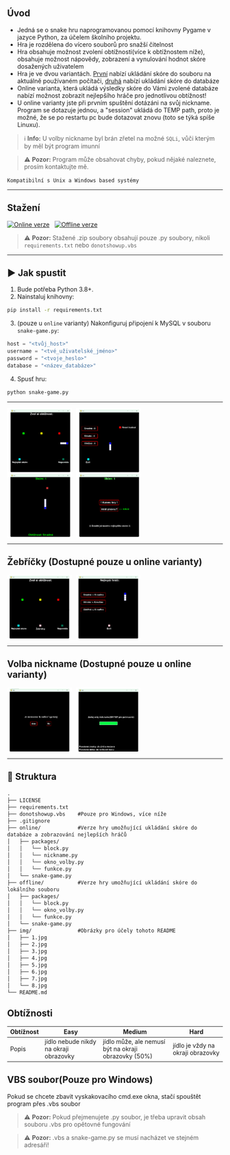 
## Úvod
* Jedná se o snake hru naprogramovanou pomocí knihovny Pygame v jazyce Python, za účelem školního projektu.
* Hra je rozdělena do vícero souborů pro snažší čitelnost
* Hra obsahuje možnost zvolení obtížnosti(více k obtížnostem níže), obsahuje možnost nápovědy, zobrazení a vynulování hodnot skóre dosažených uživatelem 
* Hra je ve dvou variantách. [První](https://github.com/kroufino/Pygame-Snake/tree/prod/offline) nabízí ukládání skóre do souboru na aktuálně používaném počítači, [druhá](https://github.com/kroufino/Pygame-Snake/tree/prod/online) nabízí ukládání skóre do databáze
* Online varianta, která ukládá výsledky skóre do Vámi zvolené databáze nabízí možnost zobrazit nejlepšího hráče pro jednotlivou obtížnost!
* U online varianty jste při prvním spuštění dotázáni na svůj nickname. Program se dotazuje jednou, a "session" ukládá do TEMP path, proto je možné, že se po restartu pc bude dotazovat znovu (toto se týká spíše Linuxu).

> ℹ️ **Info:**
> U volby nickname byl brán zřetel na možné `SQLi`, vůči kterým by měl být program imunní

> ⚠️ **Pozor:**
> Program může obsahovat chyby, pokud nějaké naleznete, prosím kontaktujte mě.

`Kompatibilní s Unix a Windows based systémy`

---

## Stažení

[![Online verze](https://img.shields.io/badge/Online%20verze-green?style=for-the-badge)](https://downgit.github.io/#/home?url=https://github.com/kroufino/Pygame-Snake/tree/prod/online)
&nbsp;
[![Offline verze](https://img.shields.io/badge/Offline%20verze-blue?style=for-the-badge)](https://downgit.github.io/#/home?url=https://github.com/kroufino/Pygame-Snake/tree/prod/offline)

> ⚠️ **Pozor:**
> Stažené .zip soubory obsahují pouze .py soubory, nikoli `requirements.txt` nebo `donotshowup.vbs`

---
## ▶️ Jak spustit

1. Bude potřeba Python 3.8+.
2. Nainstaluj knihovny:

```bash
pip install -r requirements.txt
```

3. (pouze u `online` varianty) Nakonfiguruj připojení k MySQL v souboru `snake-game.py`:

```python
host = "<tvůj_host>"
username = "<tvé_uživatelské_jméno>"
password = "<tvoje_heslo>"
database = "<název_databáze>"
```

4. Spusť hru:

```bash
python snake-game.py
```

---

<div style="display: flex; gap: 10px;">
    <img src="https://github.com/kroufino/PyGame-Snake/blob/prod/img/1.png" width="30%" height="40%">
    <img src="https://github.com/kroufino/PyGame-Snake/blob/prod/img/2.png" width="30%" height="40%">
</div>
<div style="display: flex; gap: 10px;">
    <img src="https://github.com/kroufino/PyGame-Snake/blob/prod/img/3.png" width="30%" height="40%">
    <img src="https://github.com/kroufino/PyGame-Snake/blob/prod/img/4.png" width="30%" height="40%">
</div>


---


## Žebříčky (Dostupné pouze u online varianty)

<div style="display: flex; gap: 10px;">
    <img src="https://github.com/kroufino/PyGame-Snake/blob/prod/img/6.png" width="30%" height="40%">
    <img src="https://github.com/kroufino/PyGame-Snake/blob/prod/img/5.png" width="30%" height="40%">
</div>

---

## Volba nickname (Dostupné pouze u online varianty)

<div style="display: flex; gap: 10px;">
    <img src="https://github.com/kroufino/PyGame-Snake/blob/prod/img/7.png" width="30%" height="40%">
    <img src="https://github.com/kroufino/PyGame-Snake/blob/prod/img/8.png" width="30%" height="40%">
</div>


---

## 📁 Struktura

```
.
├── LICENSE        
├── requirements.txt
├── donotshowup.vbs    #Pouze pro Windows, více níže
├── .gitignore         
├── online/            #Verze hry umožňující ukládání skóre do databáze a zobrazování nejlepších hráčů
│   ├── packages/
│   │   └── block.py
│   │   └── nickname.py
│   │   └── okno_volby.py
│   │   └── funkce.py
│   └── snake-game.py
├── offline/           #Verze hry umožňující ukládání skóre do lokálního souboru
│   ├── packages/
│   │   └── block.py
│   │   └── okno_volby.py
│   │   └── funkce.py
│   └── snake-game.py
├── img/               #Obrázky pro účely tohoto README
│   ├── 1.jpg
│   ├── 2.jpg
│   ├── 3.jpg
│   ├── 4.jpg
│   ├── 5.jpg
│   ├── 6.jpg
│   ├── 7.jpg
│   └── 8.jpg
└── README.md
```

## Obtížnosti

| Obtížnost | Easy  | Medium  | Hard |
| ------- | --- | --- | --- |
| Popis | jídlo nebude nikdy na okraji obrazovky | jídlo může, ale nemusí být na okraji obrazovky (50%) | jídlo je vždy na okraji obrazovky |

## VBS soubor(Pouze pro Windows)

Pokud se chcete zbavit vyskakovacího cmd.exe okna, stačí spouštět program přes .vbs soubor
> ⚠️ **Pozor:**
> Pokud přejmenujete .py soubor, je třeba upravit obsah souboru .vbs pro opětovné fungování

> ⚠️ **Pozor:**
> .vbs a snake-game.py se musí nacházet ve stejném adresáři!



